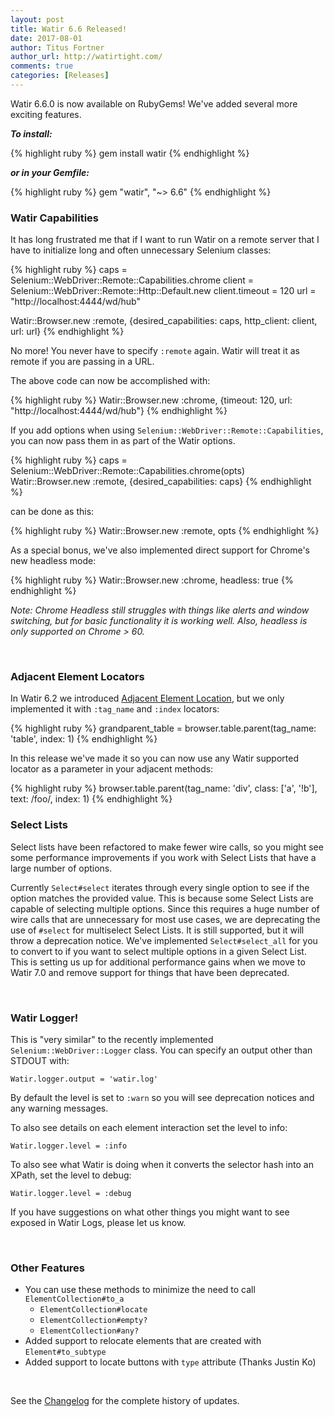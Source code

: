 ```yaml
---
layout: post
title: Watir 6.6 Released!
date: 2017-08-01
author: Titus Fortner
author_url: http://watirtight.com/
comments: true
categories: [Releases]
---
```


Watir 6.6.0 is now available on RubyGems! We've added several more exciting features.
<!--more-->

***To install:***

{% highlight ruby %}
gem install watir
{% endhighlight %}

***or in your Gemfile:*** 

{% highlight ruby %}
gem "watir", "~> 6.6"
{% endhighlight %}
<br/>

### Watir Capabilities

It has long frustrated me that if I want to run Watir on a remote server that 
I have to initialize long and often unnecessary Selenium classes:

{% highlight ruby %}
caps = Selenium::WebDriver::Remote::Capabilities.chrome
client = Selenium::WebDriver::Remote::Http::Default.new
client.timeout = 120
url = "http://localhost:4444/wd/hub"

Watir::Browser.new :remote, {desired_capabilities: caps, http_client: client, url: url}
{% endhighlight %}

No more! You never have to specify `:remote` again. Watir will treat it as 
remote if you are passing in a URL.

The above code can now be accomplished with:

{% highlight ruby %}
Watir::Browser.new :chrome, {timeout: 120, url: "http://localhost:4444/wd/hub"}
{% endhighlight %}

If you add options when using `Selenium::WebDriver::Remote::Capabilities`, you can
now pass them in as part of the Watir options.

{% highlight ruby %}
caps = Selenium::WebDriver::Remote::Capabilities.chrome(opts)
Watir::Browser.new :remote, {desired_capabilities: caps}
{% endhighlight %}

can be done as this:

{% highlight ruby %}
Watir::Browser.new :remote, opts
{% endhighlight %}


As a special bonus, we've also implemented direct support for Chrome's new headless mode:

{% highlight ruby %}
Watir::Browser.new :chrome, headless: true
{% endhighlight %}

*Note: Chrome Headless still struggles with things like alerts and window switching, but for basic
functionality it is working well. Also, headless is only supported on Chrome > 60.*

<br />

### Adjacent Element Locators

In Watir 6.2 we introduced [Adjacent Element Location](http://watir.com/watir-6-2/#adjacent-element-location),
but we only implemented it with `:tag_name` and `:index` locators:

{% highlight ruby %}
grandparent_table = browser.table.parent(tag_name: 'table', index: 1)
{% endhighlight %}

In this release we've made it so you can now use any Watir supported locator as a parameter
in your adjacent methods:

{% highlight ruby %}
browser.table.parent(tag_name: 'div', class: ['a', '!b'], text: /foo/, index: 1)
{% endhighlight %}
<br />

### Select Lists

Select lists have been refactored to make fewer wire calls, so you might see some performance
improvements if you work with Select Lists that have a large number of options.

Currently `Select#select` iterates through every single option to see if the option matches the 
provided value. This is because some Select Lists are capable of selecting multiple
options. Since this requires a huge number of wire calls that are unnecessary for most use cases,
we are deprecating the use of `#select` for multiselect Select Lists. It is still supported,
but it will throw a deprecation notice. We've implemented `Select#select_all` for you to convert to
if you want to select multiple options in a given Select List. This is setting us up for additional
performance gains when we move to Watir 7.0 and remove support for things that have been deprecated.

<br />

### Watir Logger!

This is "very similar" to the recently implemented `Selenium::WebDriver::Logger` class.
You can specify an output other than STDOUT with:

`Watir.logger.output = 'watir.log'`

By default the level is set to `:warn` so you will see deprecation notices and 
any warning messages.

To also see details on each element interaction set the level to info:

`Watir.logger.level = :info`

To also see what Watir is doing when it converts the selector hash into an XPath, set
the level to debug:

 `Watir.logger.level = :debug`
 
If you have suggestions on what other things you might want to see exposed in Watir Logs,
please let us know. 

<br />

### Other Features
* You can use these methods to minimize the need to call `ElementCollection#to_a`
  * `ElementCollection#locate`
  * `ElementCollection#empty?`
  * `ElementCollection#any?`
* Added support to relocate elements that are created with `Element#to_subtype`
* Added support to locate buttons with `type` attribute (Thanks Justin Ko)

<br />

See the [Changelog](https://github.com/watir/watir/blob/master/CHANGES.md) 
for the complete history of updates.


